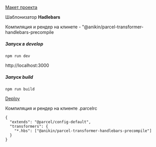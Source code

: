 [Макет проекта](https://www.figma.com/file/7XYjjppAZ95Ohc71xUSn5u/Pineapple?node-id=0%3A1&t=G6MMcIFyJkWsXjgc-0)

Шаблонизатор __Hadlebars__

Компиляция и рендер на клинете - "@anikin/parcel-transformer-handlebars-precompile

##### Запуcк в develop
```
npm run dev
```

http://localhost:3000


##### Запуск build
```
npm run build
```

[Deploy](https://deploy--dashing-chimera-391a49.netlify.app/)


Компиляция и рендер на клиенте
.parcelrc
```
{
  "extends": "@parcel/config-default",
  "transformers": {
    "*.hbs": ["@anikin/parcel-transformer-handlebars-precompile"]
  }
}
```
